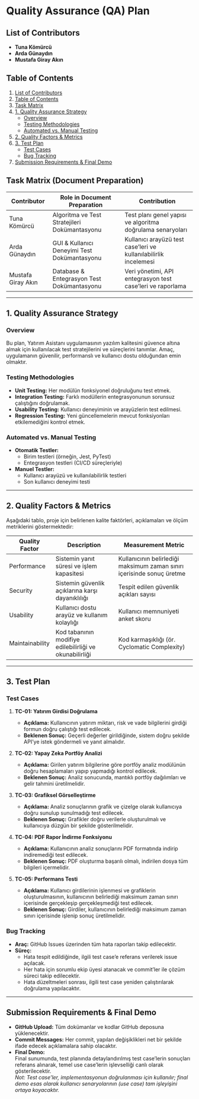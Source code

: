 <!-- Filename: Quality_Assurance_Plan.md -->

# Quality Assurance (QA) Plan

## List of Contributors
- **Tuna Kömürcü**
- **Arda Günaydın**
- **Mustafa Giray Akın**

## Table of Contents
1. [List of Contributors](#list-of-contributors)
2. [Table of Contents](#table-of-contents)
3. [Task Matrix](#task-matrix)
4. [1. Quality Assurance Strategy](#1-quality-assurance-strategy)
   - [Overview](#overview)
   - [Testing Methodologies](#testing-methodologies)
   - [Automated vs. Manual Testing](#automated-vs-manual-testing)
5. [2. Quality Factors & Metrics](#2-quality-factors--metrics)
6. [3. Test Plan](#3-test-plan)
   - [Test Cases](#test-cases)
   - [Bug Tracking](#bug-tracking)
7. [Submission Requirements & Final Demo](#submission-requirements--final-demo)

## Task Matrix (Document Preparation)

| Contributor          | Role in Document Preparation                   | Contribution                                               |
|----------------------|------------------------------------------------|------------------------------------------------------------|
| Tuna Kömürcü         | Algoritma ve Test Stratejileri Dokümantasyonu    | Test planı genel yapısı ve algoritma doğrulama senaryoları   |
| Arda Günaydın        | GUI & Kullanıcı Deneyimi Test Dokümantasyonu     | Kullanıcı arayüzü test case’leri ve kullanılabilirlik incelemesi |
| Mustafa Giray Akın   | Database & Entegrasyon Test Dokümantasyonu       | Veri yönetimi, API entegrasyon test case’leri ve raporlama    |

---

## 1. Quality Assurance Strategy

### Overview
Bu plan, Yatırım Asistanı uygulamasının yazılım kalitesini güvence altına almak için kullanılacak test stratejilerini ve süreçlerini tanımlar. Amaç, uygulamanın güvenilir, performanslı ve kullanıcı dostu olduğundan emin olmaktır.

### Testing Methodologies
- **Unit Testing:** Her modülün fonksiyonel doğruluğunu test etmek.
- **Integration Testing:** Farklı modüllerin entegrasyonunun sorunsuz çalıştığını doğrulamak.
- **Usability Testing:** Kullanıcı deneyiminin ve arayüzlerin test edilmesi.
- **Regression Testing:** Yeni güncellemelerin mevcut fonksiyonları etkilemediğini kontrol etmek.

### Automated vs. Manual Testing
- **Otomatik Testler:** 
  - Birim testleri (örneğin, Jest, PyTest)
  - Entegrasyon testleri (CI/CD süreçleriyle)
- **Manuel Testler:** 
  - Kullanıcı arayüzü ve kullanılabilirlik testleri
  - Son kullanıcı deneyimi testi

---

## 2. Quality Factors & Metrics

Aşağıdaki tablo, proje için belirlenen kalite faktörleri, açıklamaları ve ölçüm metriklerini göstermektedir:

| Quality Factor  | Description                                            | Measurement Metric                                      |
|-----------------|--------------------------------------------------------|---------------------------------------------------------|
| Performance     | Sistemin yanıt süresi ve işlem kapasitesi              | Kullanıcının belirlediği maksimum zaman sınırı içerisinde sonuç üretme  |
| Security        | Sistemin güvenlik açıklarına karşı dayanıklılığı         | Tespit edilen güvenlik açıkları sayısı                  |
| Usability       | Kullanıcı dostu arayüz ve kullanım kolaylığı             | Kullanıcı memnuniyeti anket skoru                       |
| Maintainability | Kod tabanının modifiye edilebilirliği ve okunabilirliği    | Kod karmaşıklığı (ör. Cyclomatic Complexity)            |

---

## 3. Test Plan

### Test Cases

1. **TC-01: Yatırım Girdisi Doğrulama**  
   - **Açıklama:** Kullanıcının yatırım miktarı, risk ve vade bilgilerini girdiği formun doğru çalıştığı test edilecek.  
   - **Beklenen Sonuç:** Geçerli değerler girildiğinde, sistem doğru şekilde API’ye istek göndermeli ve yanıt almalıdır.

2. **TC-02: Yapay Zeka Portföy Analizi**  
   - **Açıklama:** Girilen yatırım bilgilerine göre portföy analiz modülünün doğru hesaplamaları yapıp yapmadığı kontrol edilecek.  
   - **Beklenen Sonuç:** Analiz sonucunda, mantıklı portföy dağılımları ve gelir tahmini üretilmelidir.

3. **TC-03: Grafiksel Görselleştirme**  
   - **Açıklama:** Analiz sonuçlarının grafik ve çizelge olarak kullanıcıya doğru sunulup sunulmadığı test edilecek.  
   - **Beklenen Sonuç:** Grafikler doğru verilerle oluşturulmalı ve kullanıcıya düzgün bir şekilde gösterilmelidir.

4. **TC-04: PDF Rapor İndirme Fonksiyonu**  
   - **Açıklama:** Kullanıcının analiz sonuçlarını PDF formatında indirip indiremediği test edilecek.  
   - **Beklenen Sonuç:** PDF oluşturma başarılı olmalı, indirilen dosya tüm bilgileri içermelidir.

5. **TC-05: Performans Testi**  
   - **Açıklama:** Kullanıcı girdilerinin işlenmesi ve grafiklerin oluşturulmasının, kullanıcının belirlediği maksimum zaman sınırı içerisinde gerçekleşip gerçekleşmediği test edilecek.  
   - **Beklenen Sonuç:** Girdiler, kullanıcının belirlediği maksimum zaman sınırı içerisinde işlenip sonuç üretilmelidir.

### Bug Tracking
- **Araç:** GitHub Issues üzerinden tüm hata raporları takip edilecektir.
- **Süreç:** 
  - Hata tespit edildiğinde, ilgili test case’e referans verilerek issue açılacak.
  - Her hata için sorumlu ekip üyesi atanacak ve commit’ler ile çözüm süreci takip edilecektir.
  - Hata düzeltmeleri sonrası, ilgili test case yeniden çalıştırılarak doğrulama yapılacaktır.

---

## Submission Requirements & Final Demo

- **GitHub Upload:** Tüm dokümanlar ve kodlar GitHub deposuna yüklenecektir.
- **Commit Messages:** Her commit, yapılan değişiklikleri net bir şekilde ifade edecek açıklamalara sahip olacaktır.
- **Final Demo:**  
  Final sunumunda, test planında detaylandırılmış test case’lerin sonuçları referans alınarak, temel use case’lerin işlevselliği canlı olarak gösterilecektir.  
  *Not: Test case’ler, implementasyonun doğrulanması için kullanılır; final demo esas olarak kullanıcı senaryolarının (use case) tam işleyişini ortaya koyacaktır.*
